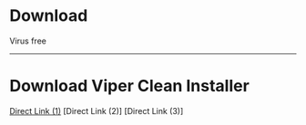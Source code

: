 # Download
Virus free

***

# Download Viper Clean Installer

[Direct Link (1)](https://GitHub.com "Guthub")
[Direct Link (2)]
[Direct Link (3)]
